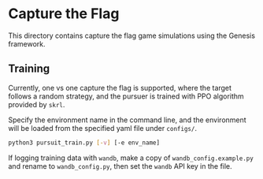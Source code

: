 # Capture the Flag

This directory contains capture the flag game simulations using the Genesis framework. 

## Training
Currently, one vs one capture the flag is supported, where the target follows a random strategy, and the pursuer is trained with PPO algorithm provided by `skrl`. 

Specify the environment name in the command line, and the environment will be loaded from the specified yaml file under `configs/`.
```bash
python3 pursuit_train.py [-v] [-e env_name]
```

If logging training data with `wandb`, make a copy of `wandb_config.example.py` and rename to `wandb_config.py`, then set the `wandb` API key in the file.
